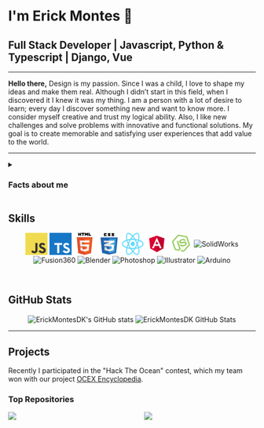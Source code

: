 # I'm Erick Montes 🦇

## Full Stack Developer | Javascript, Python & Typescript | Django, Vue</i>
<hr>
<b>Hello there,</b>
Design is my passion. Since I was a child, I love to shape my ideas and make them real. Although I didn’t start in this field, when I discovered it I knew it was my thing. I am a person with a lot of desire to learn; every day I discover something new and want to know more. I consider myself creative and trust my logical ability. Also, I like new challenges and solve problems with innovative and functional solutions. My goal is to create memorable and satisfying user experiences that add value to the world.
<hr>


<details>
  <summary>
    <h3>Facts about me</h3>
  </summary>
  <ul>
    <li>Introverted guy / Geek&Nerd 4life :no_mouth::sunglasses:</li>
    <li>As hobby I read comics 🤖and go cycling 🚴. I like to make my own projects about 3d design and printing :space_invader:, electric circuits and now I practice programming.</li>
    <li>I need rock every single day :metal::cd:, starting for The Beatles, passing by Judas Priest, Metallica, and now Muse, Ghost, etc.</li>
  </ul>
</details>



## Skills
<p align="center">
  <img src="https://github.com/Haap92/Haap92/blob/main/img/skills/javascript.png" width="45" height="45" align="center"/>
  <img src="https://github.com/Haap92/Haap92/blob/main/img/skills/typescript.png" width="45" height="45" align="center"/>
  <img src="https://github.com/Haap92/Haap92/blob/main/img/skills//html5.png" width="45" height="45" align="center"/>
  <img src="https://github.com/Haap92/Haap92/blob/main/img/skills/css.png" width="45" height="45" align="center"/>
  <img src="https://github.com/Haap92/Haap92/blob/main/img/skills/react.png" width="45" height="45" align="center"/>
  <img src="https://github.com/Haap92/Haap92/blob/main/img/skills/angular.png" width="45" height="45" align="center"/>
  <img src="https://github.com/Haap92/Haap92/blob/main/img/skills/nodejs.png" width="45" height="45" align="center"/>
  <img src="https://my.solidworks.com/r3/img/ds-logo-red.png" width="45" height="45" alt="SolidWorks" align="center"/>
  <img src="https://i.ytimg.com/an/XD7HBFlIFMM/73075643-6561-4a39-a0e0-f9c3e426a06a_mq.jpg?v=5cb4d821" width="45" height="45" alt="Fusion360" align="center"/>
  <img src="https://www.blender.org/wp-content/uploads/2020/07/blender_community_logo_orange.png" width="45" alt="Blender" align="center"/>
  <img src="https://raw.githubusercontent.com/danielcranney/readme-generator/main/public/icons/skills/photoshop-colored.svg" width="45" height="45" alt="Photoshop" align="center"/>
  <img src="https://raw.githubusercontent.com/danielcranney/readme-generator/main/public/icons/skills/illustrator-colored.svg" width="45" height="45" alt="Illustrator" align="center"/>
  <img src="https://logodownload.org/wp-content/uploads/2019/03/arduino-logo-6.png" height="45" alt="Arduino" align="center"/>
</p>
<br>

## GitHub Stats
<p align="center">
  <img src="https://github-readme-stats.vercel.app/api?username=ErickMontesDK&show_icons=true&hide=&count_private=true&title_color=0891b2&text_color=ffffff&icon_color=0891b2&bg_color=1c1917&hide_border=true&show_icons=true" alt="ErickMontesDK's GitHub stats" align="center" />
  <img align="center" alt="ErickMontesDK GitHub Stats" src="https://github-readme-stats.vercel.app/api/top-langs/?username=ErickMontesDK&layout=compact&title_color=0891b2&text_color=ffffff&icon_color=0891b2&bg_color=1c1917&hide_border=true&locale=en" />
</p>
<hr>

## Projects

Recently I participated in the "Hack The Ocean" contest, which my team won with our project <a href="https://ocex.netlify.app/">OCEX Encyclopedia</a>.

### Top Repositories

<div width="100%" align="center"><a href="https://github.com/ErickMontesDK/Front-End-JS-Pokedex" align="left"><img align="left" width="45%" src="https://github-readme-stats.vercel.app/api/pin/?username=ErickMontesDK&repo=Front-End-JS-Pokedex&title_color=0891b2&text_color=ffffff&icon_color=0891b2&bg_color=1c1917&hide_border=true&locale=en" /></a><a href="https://github.com/ErickMontesDK/VIsual-Thinking-Api" align="right"><img align="right" width="45%" src="https://github-readme-stats.vercel.app/api/pin/?username=ErickMontesDK&repo=VIsual-Thinking-Api&title_color=0891b2&text_color=ffffff&icon_color=0891b2&bg_color=1c1917&hide_border=true&locale=en" /></a></div><br /><br /><br /><br /><br /><br /><br />
